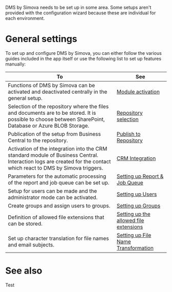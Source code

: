 

DMS by Simova needs to be set up in some area. Some setups aren't provided with the configuration wizard because these are individual for each environment.

# General settings
To set up and configure DMS by Simova, you can either follow the various guides included in the app itself or use the following list to set up features manually:

| **To** | **See** |
|--|--|
| Functions of DMS by Simova can be activated and deactivated centrally in the general setup. | [Module activation](/Setting-up-DMS-by-Simova/General-settings/Module-activation) |
| Selection of the repository where the files and documents are to be stored. It is possible to choose between SharePoint, Database or Azure BLOB Storage. | [Repository selection](/Setting-up-DMS-by-Simova/General-settings/Repository-selection) |
| Publication of the setup from Business Central to the repository. | [Publish to Repository](/Setting-up-DMS-by-Simova/General-settings/Publish-to-Repository) |
| Activation of the integration into the CRM standard module of Business Central. Interaction logs are created for the contact which react to DMS by Simova triggers. | [CRM Integration](/Setting-up-DMS-by-Simova/General-settings/CRM-Integration) |
| Parameters for the automatic processing of the report and job queue can be set up. | [Setting up Report & Job Queue](/Setting-up-DMS-by-Simova/General-settings/Setting-up-Report-&-Job-Queue) |
| Setup for users can be made and the administrator mode can be activated. | [Setting up Users](/Setting-up-DMS-by-Simova/General-settings/Setting-up-Users) |
| Create groups and assign users to groups. | [Setting up Groups](/Setting-up-DMS-by-Simova/General-settings/Setting-up-Groups) |
| Definition of allowed file extensions that can be stored. | [Setting up the allowed file extensions](/Setting-up-DMS-by-Simova/General-settings/Setting-up-the-allowed-file-extensions) |
| Set up character translation for file names and email subjects. | [Setting up File Name Transformation](/Setting-up-DMS-by-Simova/General-settings/Setting-up-File-Name-Transformation) |

# See also
Test